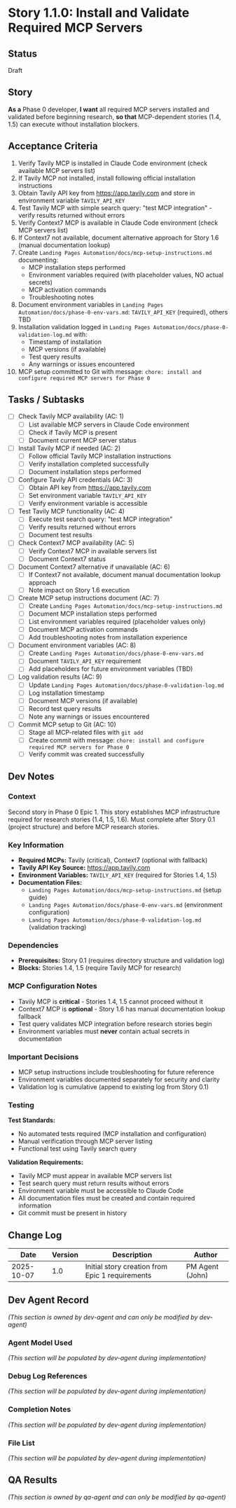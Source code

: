 # Story 1.1.0: Install and Validate Required MCP Servers

## Status
Draft

## Story
**As a** Phase 0 developer,
**I want** all required MCP servers installed and validated before beginning research,
**so that** MCP-dependent stories (1.4, 1.5) can execute without installation blockers.

## Acceptance Criteria

1. Verify Tavily MCP is installed in Claude Code environment (check available MCP servers list)
2. If Tavily MCP not installed, install following official installation instructions
3. Obtain Tavily API key from https://app.tavily.com and store in environment variable `TAVILY_API_KEY`
4. Test Tavily MCP with simple search query: "test MCP integration" - verify results returned without errors
5. Verify Context7 MCP is available in Claude Code environment (check MCP servers list)
6. If Context7 not available, document alternative approach for Story 1.6 (manual documentation lookup)
7. Create `Landing Pages Automation/docs/mcp-setup-instructions.md` documenting:
   - MCP installation steps performed
   - Environment variables required (with placeholder values, NO actual secrets)
   - MCP activation commands
   - Troubleshooting notes
8. Document environment variables in `Landing Pages Automation/docs/phase-0-env-vars.md`: `TAVILY_API_KEY` (required), others TBD
9. Installation validation logged in `Landing Pages Automation/docs/phase-0-validation-log.md` with:
   - Timestamp of installation
   - MCP versions (if available)
   - Test query results
   - Any warnings or issues encountered
10. MCP setup committed to Git with message: `chore: install and configure required MCP servers for Phase 0`

## Tasks / Subtasks

- [ ] Check Tavily MCP availability (AC: 1)
  - [ ] List available MCP servers in Claude Code environment
  - [ ] Check if Tavily MCP is present
  - [ ] Document current MCP server status
- [ ] Install Tavily MCP if needed (AC: 2)
  - [ ] Follow official Tavily MCP installation instructions
  - [ ] Verify installation completed successfully
  - [ ] Document installation steps performed
- [ ] Configure Tavily API credentials (AC: 3)
  - [ ] Obtain API key from https://app.tavily.com
  - [ ] Set environment variable `TAVILY_API_KEY`
  - [ ] Verify environment variable is accessible
- [ ] Test Tavily MCP functionality (AC: 4)
  - [ ] Execute test search query: "test MCP integration"
  - [ ] Verify results returned without errors
  - [ ] Document test results
- [ ] Check Context7 MCP availability (AC: 5)
  - [ ] Verify Context7 MCP in available servers list
  - [ ] Document Context7 status
- [ ] Document Context7 alternative if unavailable (AC: 6)
  - [ ] If Context7 not available, document manual documentation lookup approach
  - [ ] Note impact on Story 1.6 execution
- [ ] Create MCP setup instructions document (AC: 7)
  - [ ] Create `Landing Pages Automation/docs/mcp-setup-instructions.md`
  - [ ] Document MCP installation steps performed
  - [ ] List environment variables required (placeholder values only)
  - [ ] Document MCP activation commands
  - [ ] Add troubleshooting notes from installation experience
- [ ] Document environment variables (AC: 8)
  - [ ] Create `Landing Pages Automation/docs/phase-0-env-vars.md`
  - [ ] Document `TAVILY_API_KEY` requirement
  - [ ] Add placeholders for future environment variables (TBD)
- [ ] Log validation results (AC: 9)
  - [ ] Update `Landing Pages Automation/docs/phase-0-validation-log.md`
  - [ ] Log installation timestamp
  - [ ] Document MCP versions (if available)
  - [ ] Record test query results
  - [ ] Note any warnings or issues encountered
- [ ] Commit MCP setup to Git (AC: 10)
  - [ ] Stage all MCP-related files with `git add`
  - [ ] Create commit with message: `chore: install and configure required MCP servers for Phase 0`
  - [ ] Verify commit was created successfully

## Dev Notes

### Context
Second story in Phase 0 Epic 1. This story establishes MCP infrastructure required for research stories (1.4, 1.5, 1.6). Must complete after Story 0.1 (project structure) and before MCP research stories.

### Key Information
- **Required MCPs:** Tavily (critical), Context7 (optional with fallback)
- **Tavily API Key Source:** https://app.tavily.com
- **Environment Variables:** `TAVILY_API_KEY` (required for Stories 1.4, 1.5)
- **Documentation Files:**
  - `Landing Pages Automation/docs/mcp-setup-instructions.md` (setup guide)
  - `Landing Pages Automation/docs/phase-0-env-vars.md` (environment configuration)
  - `Landing Pages Automation/docs/phase-0-validation-log.md` (validation tracking)

### Dependencies
- **Prerequisites:** Story 0.1 (requires directory structure and validation log)
- **Blocks:** Stories 1.4, 1.5 (require Tavily MCP for research)

### MCP Configuration Notes
- Tavily MCP is **critical** - Stories 1.4, 1.5 cannot proceed without it
- Context7 MCP is **optional** - Story 1.6 has manual documentation lookup fallback
- Test query validates MCP integration before research stories begin
- Environment variables must **never** contain actual secrets in documentation

### Important Decisions
- MCP setup instructions include troubleshooting for future reference
- Environment variables documented separately for security and clarity
- Validation log is cumulative (append to existing log from Story 0.1)

### Testing

**Test Standards:**
- No automated tests required (MCP installation and configuration)
- Manual verification through MCP server listing
- Functional test using Tavily search query

**Validation Requirements:**
- Tavily MCP must appear in available MCP servers list
- Test search query must return results without errors
- Environment variable must be accessible to Claude Code
- All documentation files must be created and contain required information
- Git commit must be present in history

## Change Log

| Date | Version | Description | Author |
|------|---------|-------------|--------|
| 2025-10-07 | 1.0 | Initial story creation from Epic 1 requirements | PM Agent (John) |

## Dev Agent Record

_(This section is owned by dev-agent and can only be modified by dev-agent)_

### Agent Model Used
_(This section will be populated by dev-agent during implementation)_

### Debug Log References
_(This section will be populated by dev-agent during implementation)_

### Completion Notes
_(This section will be populated by dev-agent during implementation)_

### File List
_(This section will be populated by dev-agent during implementation)_

## QA Results

_(This section is owned by qa-agent and can only be modified by qa-agent)_
